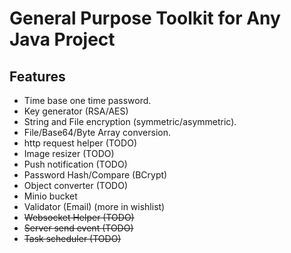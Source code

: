 General Purpose Toolkit for Any Java Project
===============================================================
> 

## Features
* Time base one time password.
* Key generator (RSA/AES)
* String and File encryption (symmetric/asymmetric).
* File/Base64/Byte Array conversion.
* http request helper (TODO)
* Image resizer (TODO)
* Push notification (TODO)
* Password Hash/Compare (BCrypt)
* Object converter (TODO)
* Minio bucket
* Validator (Email) (more in wishlist)
* <del>Websocket Helper (TODO) </del>
* <del>Server send event (TODO)</del>
* <del>Task scheduler (TODO) </del>
